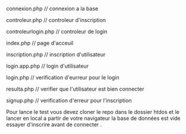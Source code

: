 connexion.php // connexion a la base


controleur.php // controleur d'inscription


controleurlogin.php // controleur de login

index.php // page d'acceuil 

inscription.php // inscription d'utilisateur

login.app.php // login d'utilisateur

login.php // verification d'eurreur pour le login 

resulta.php //  verifier que l'utilisateur est bien connecter 

signup.php // verification d'erreur pour l'inscription 

Pour lance le test vous devez cloner le repo dans le dossier htdos et le lancer en local a partir de votre navigateur la base de données est vide essayer d'inscrire avant de connecter .
